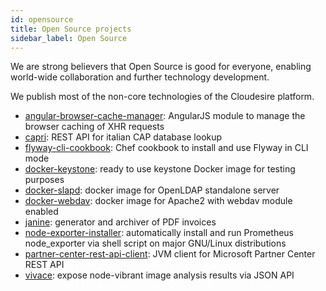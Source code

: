 ```yaml
---
id: opensource
title: Open Source projects
sidebar_label: Open Source
---
```


We are strong believers that Open Source is good for everyone, enabling
world-wide collaboration and further technology development.

We publish most of the non-core technologies of the Cloudesire platform.

* [angular-browser-cache-manager](https://github.com/ClouDesire/angular-browser-cache-manager):
  AngularJS module to manage the browser caching of XHR requests
* [capri](https://github.com/ClouDesire/capri): REST API for italian CAP
  database lookup
* [flyway-cli-cookbook](https://github.com/ClouDesire/flyway-cli-cookbook): Chef
  cookbook to install and use Flyway in CLI mode
* [docker-keystone](https://github.com/ClouDesire/docker-keystone): ready to use
  keystone Docker image for testing purposes
* [docker-slapd](https://github.com/ClouDesire/docker-slapd): docker image for
  OpenLDAP standalone server
* [docker-webdav](https://github.com/ClouDesire/docker-webdav): docker image for
  Apache2 with webdav module enabled
* [janine](https://github.com/ClouDesire/janine): generator and archiver of PDF
  invoices
* [node-exporter-installer](https://github.com/ClouDesire/node-exporter-installer):
  automatically install and run Prometheus node_exporter via shell script on
  major GNU/Linux distributions
* [partner-center-rest-api-client](https://github.com/ClouDesire/partner-center-rest-api-client):
  JVM client for Microsoft Partner Center REST API
* [vivace](https://github.com/ClouDesire/vivace): expose node-vibrant image
  analysis results via JSON API
  

